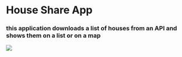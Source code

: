 #  House Share App
### this application downloads a list of houses from an API and shows them on a list or on a map

![](https://github.com/mmeyfour/ShareHouse/blob/Network/ShareHouse.gif)
